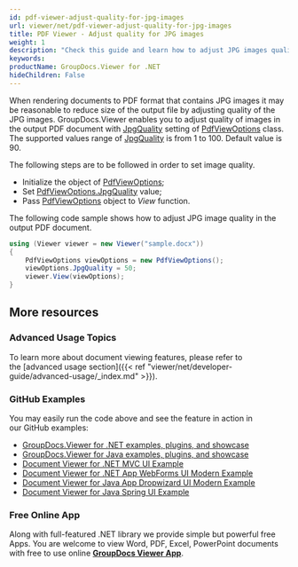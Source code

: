 ```yaml
---
id: pdf-viewer-adjust-quality-for-jpg-images
url: viewer/net/pdf-viewer-adjust-quality-for-jpg-images
title: PDF Viewer - Adjust quality for JPG images
weight: 1
description: "Check this guide and learn how to adjust JPG images quality and size when displaying documents with PDF Viewer by GroupDocs."
keywords: 
productName: GroupDocs.Viewer for .NET
hideChildren: False
---
```

When rendering documents to PDF format that contains JPG images it may be reasonable to reduce size of the output file by adjusting quality of the JPG images. GroupDocs.Viewer enables you to adjust quality of images in the output PDF document with [JpgQuality](https://apireference.groupdocs.com/net/viewer/groupdocs.viewer.options/pdfviewoptions/properties/jpgquality) setting of [PdfViewOptions](https://apireference.groupdocs.com/net/viewer/groupdocs.viewer.options/pdfviewoptions) class. The supported values range of [JpgQuality](https://apireference.groupdocs.com/net/viewer/groupdocs.viewer.options/pdfviewoptions/properties/jpgquality) is from 1 to 100. Default value is 90.

The following steps are to be followed in order to set image quality.

* Initialize the object of [PdfViewOptions](https://apireference.groupdocs.com/net/viewer/groupdocs.viewer.options/pdfviewoptions);
* Set [PdfViewOptions.JpgQuality](https://apireference.groupdocs.com/net/viewer/groupdocs.viewer.options/pdfviewoptions/properties/jpgquality) value;
* Pass [PdfViewOptions](https://apireference.groupdocs.com/net/viewer/groupdocs.viewer.options/pdfviewoptions) object to *View* function.

The following code sample shows how to adjust JPG image quality in the output PDF document.

```csharp
using (Viewer viewer = new Viewer("sample.docx"))
{               
    PdfViewOptions viewOptions = new PdfViewOptions();
    viewOptions.JpgQuality = 50;
    viewer.View(viewOptions);
}
```

## More resources

### Advanced Usage Topics

To learn more about document viewing features, please refer to the [advanced usage section]({{< ref "viewer/net/developer-guide/advanced-usage/_index.md" >}}).

### GitHub Examples

You may easily run the code above and see the feature in action in our GitHub examples:

* [GroupDocs.Viewer for .NET examples, plugins, and showcase](https://github.com/groupdocs-viewer/GroupDocs.Viewer-for-.NET)
* [GroupDocs.Viewer for Java examples, plugins, and showcase](https://github.com/groupdocs-viewer/GroupDocs.Viewer-for-Java)
* [Document Viewer for .NET MVC UI Example](https://github.com/groupdocs-viewer/GroupDocs.Viewer-for-.NET-MVC)
* [Document Viewer for .NET App WebForms UI Modern Example](https://github.com/groupdocs-viewer/GroupDocs.Viewer-for-.NET-WebForms)
* [Document Viewer for Java App Dropwizard UI Modern Example](https://github.com/groupdocs-viewer/GroupDocs.Viewer-for-Java-Dropwizard)
* [Document Viewer for Java Spring UI Example](https://github.com/groupdocs-viewer/GroupDocs.Viewer-for-Java-Spring)

### Free Online App

Along with full-featured .NET library we provide simple but powerful free Apps.
You are welcome to view Word, PDF, Excel, PowerPoint documents with free to use online **[GroupDocs Viewer App](https://products.groupdocs.app/viewer)**.
